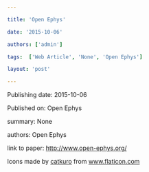 ---
title: 'Open Ephys'
date: '2015-10-06'
authors: ['admin']
tags:  ['Web Article', 'None', 'Open Ephys']
layout: 'post'
---
Publishing date: 2015-10-06

Published on: Open Ephys

summary: None

authors: Open Ephys

link to paper: http://www.open-ephys.org/

Icons made by <a href="https://www.flaticon.com/free-icon/bookshelves_3576884" title="catkuro">catkuro</a> from <a href="https://www.flaticon.com/" title="Flaticon"> www.flaticon.com</a>